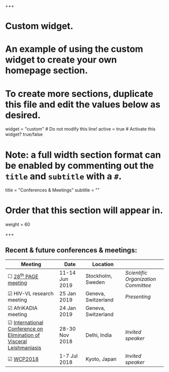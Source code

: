 +++
# Custom widget.
# An example of using the custom widget to create your own homepage section.
# To create more sections, duplicate this file and edit the values below as desired.
widget = "custom"  # Do not modify this line!
active = true  # Activate this widget? true/false

# Note: a full width section format can be enabled by commenting out the `title` and `subtitle` with a `#`.
title = "Conferences & Meetings"
subtitle = ""

# Order that this section will appear in.
weight = 60

+++

Recent & future conferences & meetings:
------------------------------------------

| Meeting                                                                                                                                       | Date <img width=250/>  | Location <img width=225/>        | <img width=125/> 
| --------------------------------------------------------------------------------------------------------------------------------------------- | ---------------------- | -------------------------------- | ------------------------------------
|&#9744; [28<sup>th</sup> PAGE meeting](https://www.page-meeting.org/)                                                                          | 11-14 Jun 2019         | Stockholm, Sweden                | *Scientific Organization Committee*
|&#9745; HIV-VL research meeting                                                                                                                | 25 Jan 2019            | Geneva, Switzerland              | *Presenting*
|&#9745; AfriKADIA meeting                                                                                                                      | 24 Jan 2019            | Geneva, Switzerland              |
|&#9745; [International Conference on Elimination of Visceral Leishmaniasis](https://www.dndi.org/2018/media-centre/events/iec-vl-conference/)  | 28-30 Nov 2018         | Delhi, India                     | *Invited speaker*
|&#9745; [WCP2018](http://www.wcp2018.org/)                                                                                                     | 1-7 Jul 2018           | Kyoto, Japan                     | *Invited speaker*

